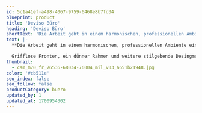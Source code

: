 ```yaml
---
id: 5c1a41ef-a498-4067-9759-6468e8b7fd34
blueprint: product
title: 'Deviso Büro'
heading: 'Deviso Büro'
shortText: 'Die Arbeit geht in einem harmonischen, professionellen Ambiente einfach besser von der Hand.'
text: |-
  **Die Arbeit geht in einem harmonischen, professionellen Ambiente einfach besser von der Hand.**

  Grifflose Fronten, ein dünner Rahmen und weitere stilgebende Desingmerkmale unterstützen eine avantgardistische Einrichtung mit einem puristischen Charakter. Die außergewöhnliche Kombinationsvielfalt, wie der optionale Einsatz von Griffen, markante Füße und die Auswahl an unterschiedlichen Oberflächen und Materialien, geben dem geschmackvollen Einrichter die Möglichkeit hier mehr als eine Stilrichtungen abzubilden.
thumbnail:
  - csm_m70_fr_76536-68034-76004_mil_v03_a651b21948.jpg
color: '#cb511e'
seo_index: false
seo_follow: false
productCategory: buero
updated_by: 1
updated_at: 1700954302
---
```

